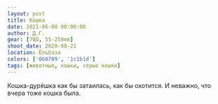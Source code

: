```yaml
---
layout: post
title: Кошка
date: 2021-06-08 00:00:00
author: Д.Г.
gear: [70D, 55-250mm]
shoot_date: 2020-08-21
location: Ёльбаза
colors: ['060709', '1c1b1d']
tags: [животные, кошки, серые кошки]
---
```

Кошка-дурёшка как бы затаилась, как бы охотится. И неважно, что вчера тоже кошка была.
